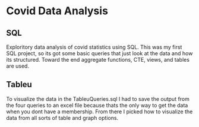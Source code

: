 # Covid Data Analysis
## SQL
Exploritory data analysis of covid statistics using SQL.
This was my first SQL project, so its got some basic queries that just look at the data and how its structured.
Toward the end aggregate functions, CTE, views, and tables are used.
## Tableu
To visualize the data in the TableuQueries.sql I had to save the output from the four queries to an excel file because thats the only way to get the data when you dont have a membership. From there I picked how to visualize the data from all sorts of table and graph options.

